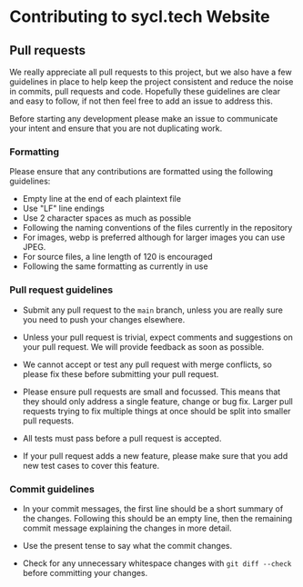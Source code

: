 # Contributing to sycl.tech Website

## Pull requests

We really appreciate all pull requests to this project, but we also have a few guidelines in place to help keep the
project consistent and reduce the noise in commits, pull requests and code. Hopefully these guidelines are clear and
easy to follow, if not then feel free to add an issue to address this.

Before starting any development please make an issue to communicate your intent and ensure that you are not duplicating
work.

### Formatting

Please ensure that any contributions are formatted using the following guidelines:

* Empty line at the end of each plaintext file
* Use "LF" line endings
* Use 2 character spaces as much as possible
* Following the naming conventions of the files currently in the repository
* For images, webp is preferred although for larger images you can use JPEG.
* For source files, a line length of 120 is encouraged
* Following the same formatting as currently in use

### Pull request guidelines

* Submit any pull request to the `main` branch, unless you are really sure you need to push your changes elsewhere.

* Unless your pull request is trivial, expect comments and suggestions on your pull request. We will provide feedback as
  soon as possible.

* We cannot accept or test any pull request with merge conflicts, so please fix these before submitting your pull
  request.

* Please ensure pull requests are small and focussed. This means that they should only address a single feature, change
  or bug fix. Larger pull requests trying to fix multiple things at once should be split into smaller pull requests.

* All tests must pass before a pull request is accepted.

* If your pull request adds a new feature, please make sure that you add new test cases to cover this feature.

### Commit guidelines

* In your commit messages, the first line should be a short summary of the changes. Following this should be an empty
  line, then the remaining commit message explaining the changes in more detail.

* Use the present tense to say what the commit changes.

* Check for any unnecessary whitespace changes with `git diff --check` before committing your changes.

